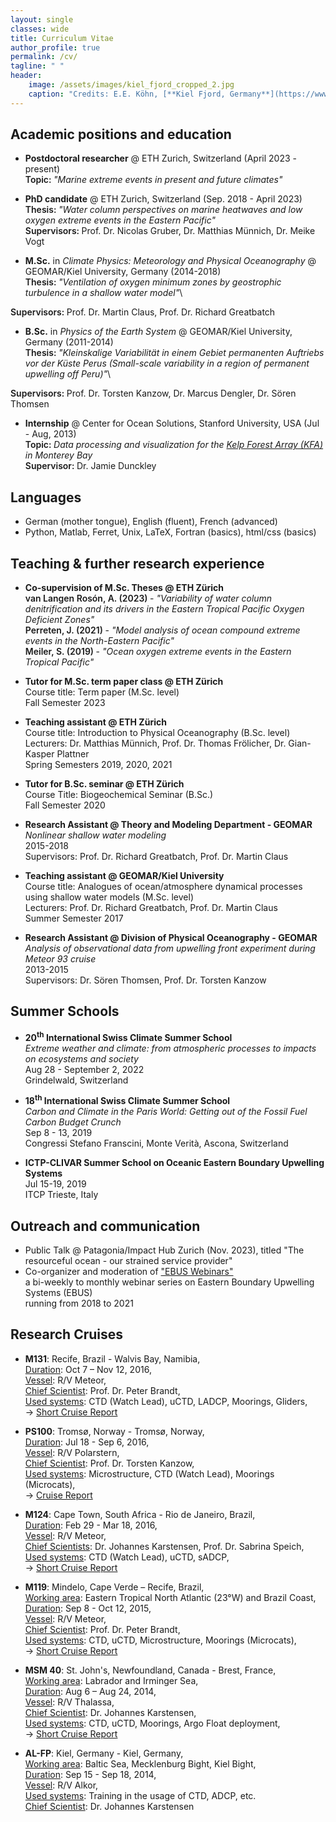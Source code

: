 ```yaml
---
layout: single
classes: wide
title: Curriculum Vitae
author_profile: true
permalink: /cv/
tagline: " "
header:
    image: /assets/images/kiel_fjord_cropped_2.jpg
    caption: "Credits: E.E. Köhn, [**Kiel Fjord, Germany**](https://www.openstreetmap.org/#map=18/54.32997/10.14853)"
---
```


## Academic positions and education
- **Postdoctoral researcher** @ ETH Zurich, Switzerland (April 2023 - present)\
<span style="font-weight: 600">Topic: </span> *"Marine extreme events in present and future climates"* 

- **PhD candidate** @ ETH Zurich, Switzerland (Sep. 2018 - April 2023)\
<span style="font-weight: 600">Thesis: </span> *"Water column perspectives on marine heatwaves and low oxygen extreme events in the Eastern Pacific"* \
<span style="font-weight: 600">Supervisors: </span>Prof. Dr. Nicolas Gruber, Dr. Matthias Münnich, Dr. Meike Vogt

- **M.Sc.** in *Climate Physics: Meteorology and Physical Oceanography* @ GEOMAR/Kiel University, Germany (2014-2018)\
<span style="font-weight: 600">Thesis: </span> *"Ventilation of oxygen minimum zones by geostrophic turbulence in a shallow water model"*\
<!---["Ventilation of oxygen minimum zones by geostrophic turbulence in a shallow water model"](dummy.pdf)\
-->
<span style="font-weight: 600">Supervisors: </span>Prof. Dr. Martin Claus, Prof. Dr. Richard Greatbatch

- **B.Sc.** in *Physics of the Earth System* @ GEOMAR/Kiel University, Germany (2011-2014)\
<span style="font-weight: 600">Thesis: </span> *"Kleinskalige Variabilität in einem Gebiet permanenten Auftriebs vor der Küste Perus (Small-scale variability in a region of permanent upwelling off Peru)"*\
<!---["Kleinskalige Variabilität in einem Gebiet permanenten Auftriebs vor der Küste Perus"](http://eprints.uni-kiel.de/26833/1/Bachelor_Arbeit_Eike_Koehn_2014.pdf)\ 
-->
<span style="font-weight: 600">Supervisors: </span>Prof. Dr. Torsten Kanzow, Dr. Marcus Dengler, Dr. Sören Thomsen

- **Internship** @ Center for Ocean Solutions, Stanford University, USA (Jul - Aug, 2013)\
<span style="font-weight: 600">Topic: </span> *Data processing and visualization for the [Kelp Forest Array (KFA)](https://oceansolutions.stanford.edu/research/completed-projects/kelp-forest-array) in Monterey Bay*\
<span style="font-weight: 600">Supervisor: </span> Dr. Jamie Dunckley


## Languages
- German (mother tongue), English (fluent), French (advanced)
- Python, Matlab, Ferret, Unix, LaTeX, Fortran (basics), html/css (basics) 


## Teaching & further research experience 

- **Co-supervision of M.Sc. Theses @ ETH Zürich**\
<span style="font-weight: 600">van Langen Rosón, A. (2023) </span> - *"Variability of water column denitrification and its drivers in the Eastern Tropical Pacific Oxygen Deficient Zones"*  \
<span style="font-weight: 600">Perreten, J. (2021) </span> - *"Model analysis of ocean compound extreme events in the North-Eastern Pacific"* \
<span style="font-weight: 600">Meiler, S. (2019) </span> - *"Ocean oxygen extreme events in the Eastern Tropical Pacific"* 

- **Tutor for M.Sc. term paper class @ ETH Zürich**\
Course title: Term paper (M.Sc. level)\
Fall Semester 2023

- **Teaching assistant @ ETH Zürich**\
Course title: Introduction to Physical Oceanography (B.Sc. level)\
Lecturers: Dr. Matthias Münnich, Prof. Dr. Thomas Frölicher, Dr. Gian-Kasper Plattner\
Spring Semesters 2019, 2020, 2021

- **Tutor for B.Sc. seminar @ ETH Zürich**\
Course Title: Biogeochemical Seminar (B.Sc.)\
Fall Semester 2020

- **Research Assistant @ Theory and Modeling Department - GEOMAR**\
*Nonlinear shallow water modeling*\
2015-2018\
Supervisors: Prof. Dr. Richard Greatbatch, Prof. Dr. Martin Claus

- **Teaching assistant @ GEOMAR/Kiel University**\
Course title: Analogues of ocean/atmosphere dynamical processes using shallow water models (M.Sc. level)\
Lecturers: Prof. Dr. Richard Greatbatch, Prof. Dr. Martin Claus\
Summer Semester 2017

- **Research Assistant @ Division of Physical Oceanography - GEOMAR**\
*Analysis of observational data from upwelling front experiment during Meteor 93 cruise*\
2013-2015\
Supervisors: Dr. Sören Thomsen, Prof. Dr. Torsten Kanzow


## Summer Schools
- **20<sup>th</sup> International Swiss Climate Summer School**\
*Extreme weather and climate: from atmospheric processes to impacts on ecosystems and society*\
Aug 28 - September 2, 2022\
Grindelwald, Switzerland

- **18<sup>th</sup> International Swiss Climate Summer School**\
*Carbon and Climate in the Paris World:
Getting out of the Fossil Fuel Carbon Budget Crunch*\
Sep 8 - 13, 2019\
Congressi Stefano Franscini, Monte Verità, Ascona, Switzerland

- **ICTP-CLIVAR Summer School on Oceanic Eastern Boundary Upwelling Systems**\
Jul 15-19, 2019\
ITCP Trieste, Italy


## Outreach and communication
- Public Talk @ Patagonia/Impact Hub Zurich (Nov. 2023), titled "The resourceful ocean - our strained service provider"
- Co-organizer and moderation of ["EBUS Webinars"](https://ebuswebinars.wixsite.com/ebuswebinars)\
a bi-weekly to monthly webinar series on Eastern Boundary Upwelling Systems (EBUS)\
running from 2018 to 2021


## Research Cruises
- **M131**: Recife, Brazil - Walvis Bay, Namibia,\
<u>Duration</u>: Oct 7 – Nov 12, 2016,\
<u>Vessel</u>: R/V Meteor,\
<u>Chief Scientist</u>: Prof. Dr. Peter Brandt,\
<u>Used systems</u>: CTD (Watch Lead), uCTD, LADCP, Moorings, Gliders,\
-> [Short Cruise Report](https://www.ldf.uni-hamburg.de/meteor/wochenberichte/wochenberichte-meteor/m130-m131/m131-scr.pdf)

- **PS100**: Tromsø, Norway - Tromsø, Norway,\
<u>Duration</u>: Jul 18 - Sep 6, 2016,\
<u>Vessel</u>: R/V Polarstern,\
<u>Chief Scientist</u>: Prof. Dr. Torsten Kanzow,\
<u>Used systems</u>: Microstructure, CTD (Watch Lead), Moorings (Microcats),\
-> [Cruise Report](https://epic.awi.de/id/eprint/41157/1/PS100_Expeditonsprogramm.pdf)

- **M124**: Cape Town, South Africa - Rio de Janeiro, Brazil,\
<u>Duration</u>: Feb 29 - Mar 18, 2016,\
<u>Vessel</u>: R/V Meteor,\
<u>Chief Scientists</u>: Dr. Johannes Karstensen, Prof. Dr. Sabrina Speich,\
<u>Used systems</u>: CTD (Watch Lead), uCTD, sADCP,\
-> [Short Cruise Report](https://www.ldf.uni-hamburg.de/meteor/wochenberichte/wochenberichte-meteor/m124-m126/m124-scr.pdf)

- **M119**: Mindelo, Cape Verde – Recife, Brazil,\
<u>Working area</u>: Eastern Tropical North Atlantic (23°W) and Brazil Coast,\
<u>Duration</u>: Sep 8 - Oct 12, 2015,\
<u>Vessel</u>: R/V Meteor,\
<u>Chief Scientist</u>: Prof. Dr. Peter Brandt,\
<u>Used systems</u>: CTD, uCTD, Microstructure, Moorings (Microcats),\
-> [Short Cruise Report](https://www.ldf.uni-hamburg.de/meteor/wochenberichte/wochenberichte-meteor/m117-m120/m119-scr.pdf)

- **MSM 40**: St. John's, Newfoundland, Canada - Brest, France,\
<u>Working area</u>: Labrador and Irminger Sea,\
<u>Duration</u>: Aug 6 – Aug 24, 2014,\
<u>Vessel</u>: R/V Thalassa,\
<u>Chief Scientist</u>: Dr. Johannes Karstensen,\
<u>Used systems</u>: CTD, uCTD, Moorings, Argo Float deployment,\
-> [Short Cruise Report](https://www.ldf.uni-hamburg.de/merian/wochenberichte/wochenberichte-merian/msm40-msm42/msm40-scr.pdf)

- **AL-FP**: Kiel, Germany - Kiel, Germany,\
<u>Working area</u>: Baltic Sea, Mecklenburg Bight, Kiel Bight,\
<u>Duration</u>: Sep 15 - Sep 18, 2014,\
<u>Vessel</u>: R/V Alkor,\
<u>Used systems</u>: Training in the usage of CTD, ADCP, etc.\
<u>Chief Scientist</u>: Dr. Johannes Karstensen